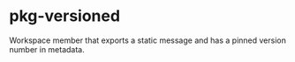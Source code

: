 # pkg-versioned

Workspace member that exports a static message and has a pinned version number in metadata.
